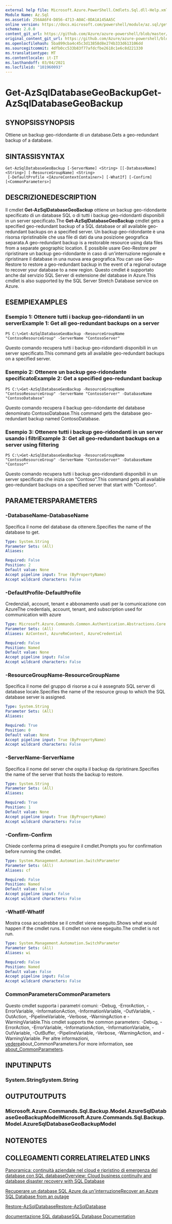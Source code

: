 ```yaml
---
external help file: Microsoft.Azure.PowerShell.Cmdlets.Sql.dll-Help.xml
Module Name: Az.Sql
ms.assetid: 256AA6F4-D856-4713-A0AC-0DA1A145AA5C
online version: https://docs.microsoft.com/powershell/module/az.sql/get-azsqldatabasegeobackup
schema: 2.0.0
content_git_url: https://github.com/Azure/azure-powershell/blob/master/src/Sql/Sql/help/Get-AzSqlDatabaseGeoBackup.md
original_content_git_url: https://github.com/Azure/azure-powershell/blob/master/src/Sql/Sql/help/Get-AzSqlDatabaseGeoBackup.md
ms.openlocfilehash: 5ba899cba4c45c3d13858d8e274b333d613106dd
ms.sourcegitcommit: 4dfb0cc533b83f77afdcfbe2618c1e6c8d221330
ms.translationtype: MT
ms.contentlocale: it-IT
ms.lasthandoff: 03/04/2021
ms.locfileid: "101960093"
---
```

# <span data-ttu-id="29f51-101">Get-AzSqlDatabaseGeoBackup</span><span class="sxs-lookup"><span data-stu-id="29f51-101">Get-AzSqlDatabaseGeoBackup</span></span>

## <span data-ttu-id="29f51-102">SYNOPSIS</span><span class="sxs-lookup"><span data-stu-id="29f51-102">SYNOPSIS</span></span>
<span data-ttu-id="29f51-103">Ottiene un backup geo-ridondante di un database.</span><span class="sxs-lookup"><span data-stu-id="29f51-103">Gets a geo-redundant backup of a database.</span></span>

## <span data-ttu-id="29f51-104">SINTASSI</span><span class="sxs-lookup"><span data-stu-id="29f51-104">SYNTAX</span></span>

```
Get-AzSqlDatabaseGeoBackup [-ServerName] <String> [[-DatabaseName] <String>] [-ResourceGroupName] <String>
 [-DefaultProfile <IAzureContextContainer>] [-WhatIf] [-Confirm] [<CommonParameters>]
```

## <span data-ttu-id="29f51-105">DESCRIZIONE</span><span class="sxs-lookup"><span data-stu-id="29f51-105">DESCRIPTION</span></span>
<span data-ttu-id="29f51-106">Il cmdlet **Get-AzSqlDatabaseGeoBackup** ottiene un backup geo-ridondante specificato di un database SQL o di tutti i backup geo-ridondanti disponibili in un server specificato.</span><span class="sxs-lookup"><span data-stu-id="29f51-106">The **Get-AzSqlDatabaseGeoBackup** cmdlet gets a specified geo-redundant backup of a SQL database or all available geo-redundant backups on a specified server.</span></span>
<span data-ttu-id="29f51-107">Un backup geo-ridondante è una risorsa ripristinabile che usa file di dati da una posizione geografica separata.</span><span class="sxs-lookup"><span data-stu-id="29f51-107">A geo-redundant backup is a restorable resource using data files from a separate geographic location.</span></span>
<span data-ttu-id="29f51-108">È possibile usare Geo-Restore per ripristinare un backup geo-ridondante in caso di un'interruzione regionale e ripristinare il database in una nuova area geografica.</span><span class="sxs-lookup"><span data-stu-id="29f51-108">You can use Geo-Restore to restore a geo-redundant backup in the event of a regional outage to recover your database to a new region.</span></span>
<span data-ttu-id="29f51-109">Questo cmdlet è supportato anche dal servizio SQL Server di estensione del database in Azure.</span><span class="sxs-lookup"><span data-stu-id="29f51-109">This cmdlet is also supported by the SQL Server Stretch Database service on Azure.</span></span>

## <span data-ttu-id="29f51-110">ESEMPI</span><span class="sxs-lookup"><span data-stu-id="29f51-110">EXAMPLES</span></span>

### <span data-ttu-id="29f51-111">Esempio 1: Ottenere tutti i backup geo-ridondanti in un server</span><span class="sxs-lookup"><span data-stu-id="29f51-111">Example 1: Get all geo-redundant backups on a server</span></span>
```
PS C:\>Get-AzSqlDatabaseGeoBackup -ResourceGroupName "ContosoResourceGroup" -ServerName "ContosoServer"
```

<span data-ttu-id="29f51-112">Questo comando recupera tutti i backup geo-ridondanti disponibili in un server specificato.</span><span class="sxs-lookup"><span data-stu-id="29f51-112">This command gets all available geo-redundant backups on a specified server.</span></span>

### <span data-ttu-id="29f51-113">Esempio 2: Ottenere un backup geo-ridondante specificato</span><span class="sxs-lookup"><span data-stu-id="29f51-113">Example 2: Get a specified geo-redundant backup</span></span>
```
PS C:\>Get-AzSqlDatabaseGeoBackup -ResourceGroupName "ContosoResourceGroup" -ServerName "ContosoServer" -DatabaseName "ContosoDatabase"
```

<span data-ttu-id="29f51-114">Questo comando recupera il backup geo-ridondante del database denominato ContosoDatabase.</span><span class="sxs-lookup"><span data-stu-id="29f51-114">This command gets the database geo-redundant backup named ContosoDatabase.</span></span>

### <span data-ttu-id="29f51-115">Esempio 3: Ottenere tutti i backup geo-ridondanti in un server usando i filtri</span><span class="sxs-lookup"><span data-stu-id="29f51-115">Example 3: Get all geo-redundant backups on a server using filtering</span></span>
```
PS C:\>Get-AzSqlDatabaseGeoBackup -ResourceGroupName "ContosoResourceGroup" -ServerName "ContosoServer" -DatabaseName "Contoso*"
```

<span data-ttu-id="29f51-116">Questo comando recupera tutti i backup geo-ridondanti disponibili in un server specificato che inizia con "Contoso".</span><span class="sxs-lookup"><span data-stu-id="29f51-116">This command gets all available geo-redundant backups on a specified server that start with "Contoso".</span></span>

## <span data-ttu-id="29f51-117">PARAMETERS</span><span class="sxs-lookup"><span data-stu-id="29f51-117">PARAMETERS</span></span>

### <span data-ttu-id="29f51-118">-DatabaseName</span><span class="sxs-lookup"><span data-stu-id="29f51-118">-DatabaseName</span></span>
<span data-ttu-id="29f51-119">Specifica il nome del database da ottenere.</span><span class="sxs-lookup"><span data-stu-id="29f51-119">Specifies the name of the database to get.</span></span>

```yaml
Type: System.String
Parameter Sets: (All)
Aliases:

Required: False
Position: 2
Default value: None
Accept pipeline input: True (ByPropertyName)
Accept wildcard characters: False
```

### <span data-ttu-id="29f51-120">-DefaultProfile</span><span class="sxs-lookup"><span data-stu-id="29f51-120">-DefaultProfile</span></span>
<span data-ttu-id="29f51-121">Credenziali, account, tenant e abbonamento usati per la comunicazione con Azure</span><span class="sxs-lookup"><span data-stu-id="29f51-121">The credentials, account, tenant, and subscription used for communication with azure</span></span>

```yaml
Type: Microsoft.Azure.Commands.Common.Authentication.Abstractions.Core.IAzureContextContainer
Parameter Sets: (All)
Aliases: AzContext, AzureRmContext, AzureCredential

Required: False
Position: Named
Default value: None
Accept pipeline input: False
Accept wildcard characters: False
```

### <span data-ttu-id="29f51-122">-ResourceGroupName</span><span class="sxs-lookup"><span data-stu-id="29f51-122">-ResourceGroupName</span></span>
<span data-ttu-id="29f51-123">Specifica il nome del gruppo di risorse a cui è assegnato SQL server di database locale.</span><span class="sxs-lookup"><span data-stu-id="29f51-123">Specifies the name of the resource group to which the SQL database server is assigned.</span></span>

```yaml
Type: System.String
Parameter Sets: (All)
Aliases:

Required: True
Position: 0
Default value: None
Accept pipeline input: True (ByPropertyName)
Accept wildcard characters: False
```

### <span data-ttu-id="29f51-124">-ServerName</span><span class="sxs-lookup"><span data-stu-id="29f51-124">-ServerName</span></span>
<span data-ttu-id="29f51-125">Specifica il nome del server che ospita il backup da ripristinare.</span><span class="sxs-lookup"><span data-stu-id="29f51-125">Specifies the name of the server that hosts the backup to restore.</span></span>

```yaml
Type: System.String
Parameter Sets: (All)
Aliases:

Required: True
Position: 1
Default value: None
Accept pipeline input: True (ByPropertyName)
Accept wildcard characters: False
```

### <span data-ttu-id="29f51-126">-Confirm</span><span class="sxs-lookup"><span data-stu-id="29f51-126">-Confirm</span></span>
<span data-ttu-id="29f51-127">Chiede conferma prima di eseguire il cmdlet.</span><span class="sxs-lookup"><span data-stu-id="29f51-127">Prompts you for confirmation before running the cmdlet.</span></span>

```yaml
Type: System.Management.Automation.SwitchParameter
Parameter Sets: (All)
Aliases: cf

Required: False
Position: Named
Default value: False
Accept pipeline input: False
Accept wildcard characters: False
```

### <span data-ttu-id="29f51-128">-WhatIf</span><span class="sxs-lookup"><span data-stu-id="29f51-128">-WhatIf</span></span>
<span data-ttu-id="29f51-129">Mostra cosa accadrebbe se il cmdlet viene eseguito.</span><span class="sxs-lookup"><span data-stu-id="29f51-129">Shows what would happen if the cmdlet runs.</span></span>
<span data-ttu-id="29f51-130">Il cmdlet non viene eseguito.</span><span class="sxs-lookup"><span data-stu-id="29f51-130">The cmdlet is not run.</span></span>

```yaml
Type: System.Management.Automation.SwitchParameter
Parameter Sets: (All)
Aliases: wi

Required: False
Position: Named
Default value: False
Accept pipeline input: False
Accept wildcard characters: False
```

### <span data-ttu-id="29f51-131">CommonParameters</span><span class="sxs-lookup"><span data-stu-id="29f51-131">CommonParameters</span></span>
<span data-ttu-id="29f51-132">Questo cmdlet supporta i parametri comuni: -Debug, -ErrorAction, -ErrorVariable, -InformationAction, -InformationVariable, -OutVariable, -OutAction, -PipelineVariable, -Verbose, -WarningAction e -WarningVariable.</span><span class="sxs-lookup"><span data-stu-id="29f51-132">This cmdlet supports the common parameters: -Debug, -ErrorAction, -ErrorVariable, -InformationAction, -InformationVariable, -OutVariable, -OutBuffer, -PipelineVariable, -Verbose, -WarningAction, and -WarningVariable.</span></span> <span data-ttu-id="29f51-133">Per altre informazioni, [vedere](http://go.microsoft.com/fwlink/?LinkID=113216)about_CommonParameters.</span><span class="sxs-lookup"><span data-stu-id="29f51-133">For more information, see [about_CommonParameters](http://go.microsoft.com/fwlink/?LinkID=113216).</span></span>

## <span data-ttu-id="29f51-134">INPUT</span><span class="sxs-lookup"><span data-stu-id="29f51-134">INPUTS</span></span>

### <span data-ttu-id="29f51-135">System.String</span><span class="sxs-lookup"><span data-stu-id="29f51-135">System.String</span></span>

## <span data-ttu-id="29f51-136">OUTPUT</span><span class="sxs-lookup"><span data-stu-id="29f51-136">OUTPUTS</span></span>

### <span data-ttu-id="29f51-137">Microsoft.Azure.Commands.Sql.Backup.Model.AzureSqlDatabaseGeoBackupModel</span><span class="sxs-lookup"><span data-stu-id="29f51-137">Microsoft.Azure.Commands.Sql.Backup.Model.AzureSqlDatabaseGeoBackupModel</span></span>

## <span data-ttu-id="29f51-138">NOTE</span><span class="sxs-lookup"><span data-stu-id="29f51-138">NOTES</span></span>

## <span data-ttu-id="29f51-139">COLLEGAMENTI CORRELATI</span><span class="sxs-lookup"><span data-stu-id="29f51-139">RELATED LINKS</span></span>

[<span data-ttu-id="29f51-140">Panoramica: continuità aziendale nel cloud e ripristino di emergenza del database con SQL database</span><span class="sxs-lookup"><span data-stu-id="29f51-140">Overview: Cloud business continuity and database disaster recovery with SQL Database</span></span>](http://go.microsoft.com/fwlink/?LinkId=746881)

[<span data-ttu-id="29f51-141">Recuperare un database SQL Azure da un'interruzione</span><span class="sxs-lookup"><span data-stu-id="29f51-141">Recover an Azure SQL Database from an outage</span></span>](http://go.microsoft.com/fwlink/?LinkId=746882)

[<span data-ttu-id="29f51-142">Restore-AzSqlDatabase</span><span class="sxs-lookup"><span data-stu-id="29f51-142">Restore-AzSqlDatabase</span></span>](./Restore-AzSqlDatabase.md)

[<span data-ttu-id="29f51-143">documentazione SQL database</span><span class="sxs-lookup"><span data-stu-id="29f51-143">SQL Database Documentation</span></span>](https://docs.microsoft.com/azure/sql-database/)

